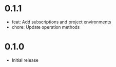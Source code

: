 # 0.1.1

- feat: Add subscriptions and project environments
- chore: Update operation methods

# 0.1.0

- Initial release
